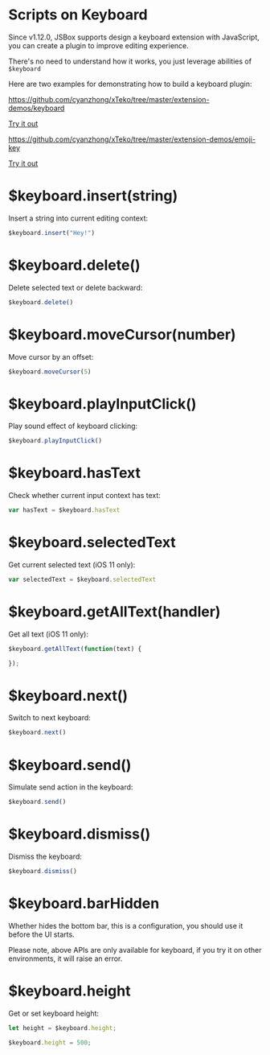 # Scripts on Keyboard

Since v1.12.0, JSBox supports design a keyboard extension with JavaScript, you can create a plugin to improve editing experience.

There's no need to understand how it works, you just leverage abilities of `$keyboard`

Here are two examples for demonstrating how to build a keyboard plugin: 

https://github.com/cyanzhong/xTeko/tree/master/extension-demos/keyboard

[Try it out](https://xteko.com/redir?url=https://github.com/cyanzhong/xTeko/raw/master/extension-demos/keyboard.box)

https://github.com/cyanzhong/xTeko/tree/master/extension-demos/emoji-key

[Try it out](https://xteko.com/redir?url=https://github.com/cyanzhong/xTeko/raw/master/extension-demos/emoji-key.box)

# $keyboard.insert(string)

Insert a string into current editing context:

```js
$keyboard.insert("Hey!")
```

# $keyboard.delete()

Delete selected text or delete backward:

```js
$keyboard.delete()
```

# $keyboard.moveCursor(number)

Move cursor by an offset:

```js
$keyboard.moveCursor(5)
```

# $keyboard.playInputClick()

Play sound effect of keyboard clicking:

```js
$keyboard.playInputClick()
```

# $keyboard.hasText

Check whether current input context has text:

```js
var hasText = $keyboard.hasText
```

# $keyboard.selectedText

Get current selected text (iOS 11 only):

```js
var selectedText = $keyboard.selectedText
```

# $keyboard.getAllText(handler)

Get all text (iOS 11 only):

```js
$keyboard.getAllText(function(text) {

});
```

# $keyboard.next()

Switch to next keyboard:

```js
$keyboard.next()
```

# $keyboard.send()

Simulate send action in the keyboard:

```js
$keyboard.send()
```

# $keyboard.dismiss()

Dismiss the keyboard:

```js
$keyboard.dismiss()
```

# $keyboard.barHidden

Whether hides the bottom bar, this is a configuration, you should use it before the UI starts.

Please note, above APIs are only available for keyboard, if you try it on other environments, it will raise an error.

# $keyboard.height

Get or set keyboard height:

```js
let height = $keyboard.height;

$keyboard.height = 500;
```